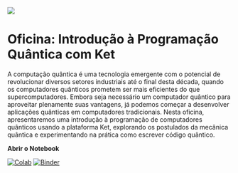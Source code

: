 
![](https://salin.fb.utfpr.edu.br/img/semana.png)

# Oficina: Introdução à Programação Quântica com Ket

A computação quântica é uma tecnologia emergente com o potencial de revolucionar diversos setores industriais até o final desta década, quando os computadores quânticos prometem ser mais eficientes do que supercomputadores. Embora seja necessário um computador quântico para aproveitar plenamente suas vantagens, já podemos começar a desenvolver aplicações quânticas em computadores tradicionais. Nesta oficina, apresentaremos uma introdução à programação de computadores quânticos usando a plataforma Ket, explorando os postulados da mecânica quântica e experimentando na prática como escrever código quântico.

**Abrir o Notebook**

[![Colab](https://colab.research.google.com/assets/colab-badge.svg)](https://colab.research.google.com/github/evandro-crr/ket-salin-2024/blob/main/ket_notebook.ipynb
)  [![Binder](https://mybinder.org/badge_logo.svg)](https://mybinder.org/v2/gh/evandro-crr/ket-salin-2024/HEAD?labpath=ket_notebook.ipynb)
